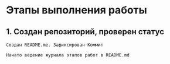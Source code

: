 # Этапы выполнения работы
## 1. Создан репозиторий, проверен статус

    Создан README.me. Зафиксирован Коммит

    Начато ведение журнала этапов работ в README.md

